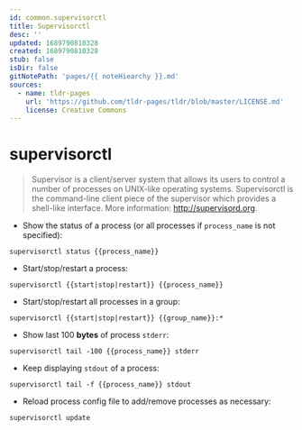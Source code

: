 ```yaml
---
id: common.supervisorctl
title: Supervisorctl
desc: ''
updated: 1689790810328
created: 1689790810328
stub: false
isDir: false
gitNotePath: 'pages/{{ noteHiearchy }}.md'
sources:
  - name: tldr-pages
    url: 'https://github.com/tldr-pages/tldr/blob/master/LICENSE.md'
    license: Creative Commons
---
```

# supervisorctl

> Supervisor is a client/server system that allows its users to control a number of processes on UNIX-like operating systems.
> Supervisorctl is the command-line client piece of the supervisor which provides a shell-like interface.
> More information: <http://supervisord.org>.

- Show the status of a process (or all processes if `process_name` is not specified):

`supervisorctl status {{process_name}}`

- Start/stop/restart a process:

`supervisorctl {{start|stop|restart}} {{process_name}}`

- Start/stop/restart all processes in a group:

`supervisorctl {{start|stop|restart}} {{group_name}}:*`

- Show last 100 **bytes** of process `stderr`:

`supervisorctl tail -100 {{process_name}} stderr`

- Keep displaying `stdout` of a process:

`supervisorctl tail -f {{process_name}} stdout`

- Reload process config file to add/remove processes as necessary:

`supervisorctl update`

